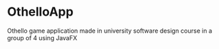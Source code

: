 # OthelloApp
Othello game application made in university software design course in a group of 4 using JavaFX
